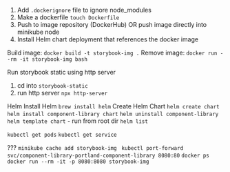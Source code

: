 1. Add `.dockerignore` file to ignore node_modules
1. Make a dockerfile `touch Dockerfile`
2. Push to image repository (DockerHub) OR push image directly into minikube node
3. Install Helm chart deployment that references the docker image

Build image: `docker build -t storybook-img .`
Remove image: `docker run --rm -it storybook-img bash`


Run storybook static using http server
1. cd into `storybook-static`
2. run http server `npx http-server`

Helm
Install Helm `brew install helm`
Create Helm Chart `helm create chart`
`helm install component-library chart`
`helm uninstall component-library`
`helm template chart` - run from root dir
`helm list`

`kubectl get pods`
`kubectl get service`


???
`minikube cache add storybook-img `
`kubectl port-forward svc/component-library-portland-component-library 8080:80`
`docker ps`
`docker run --rm -it -p 8080:8080 storybook-img`